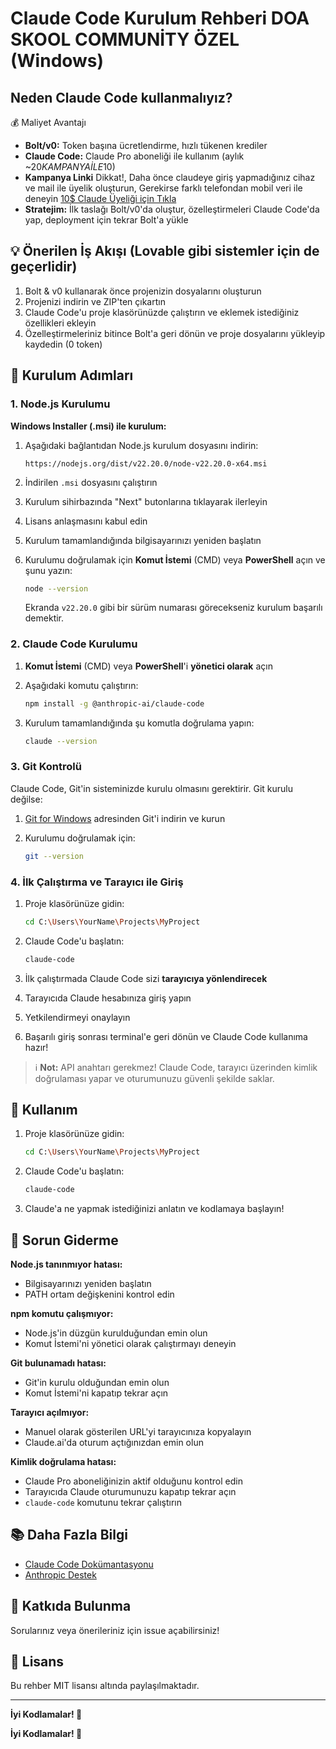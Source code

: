 # Claude Code Kurulum Rehberi DOA SKOOL COMMUNİTY ÖZEL (Windows)

## Neden Claude Code kullanmalıyız?

💰 Maliyet Avantajı

- **Bolt/v0:** Token başına ücretlendirme, hızlı tükenen krediler
- **Claude Code:** Claude Pro aboneliği ile kullanım (aylık ~$20 KAMPANYA İLE 10$)
- **Kampanya Linki** Dikkat!, Daha önce claudeye giriş yapmadığınız cihaz ve mail ile üyelik oluşturun, Gerekirse farklı telefondan mobil veri ile deneyin [10$ Claude Üyeliği için Tıkla](https://claude.ai/alex)
- **Stratejim:** İlk taslağı Bolt/v0'da oluştur, özelleştirmeleri Claude Code'da yap, deployment için tekrar Bolt'a yükle

## 💡 Önerilen İş Akışı (Lovable gibi sistemler için de geçerlidir)

1. Bolt & v0 kullanarak önce projenizin dosyalarını oluşturun
2. Projenizi indirin ve ZIP'ten çıkartın
3. Claude Code'u proje klasörünüzde çalıştırın ve eklemek istediğiniz özellikleri ekleyin
4. Özelleştirmeleriniz bitince Bolt'a geri dönün ve proje dosyalarını yükleyip kaydedin (0 token)

## 🚀 Kurulum Adımları

### 1. Node.js Kurulumu

**Windows Installer (.msi) ile kurulum:**

1. Aşağıdaki bağlantıdan Node.js kurulum dosyasını indirin:
   ```
   https://nodejs.org/dist/v22.20.0/node-v22.20.0-x64.msi
   ```

2. İndirilen `.msi` dosyasını çalıştırın

3. Kurulum sihirbazında "Next" butonlarına tıklayarak ilerleyin

4. Lisans anlaşmasını kabul edin

5. Kurulum tamamlandığında bilgisayarınızı yeniden başlatın

6. Kurulumu doğrulamak için **Komut İstemi** (CMD) veya **PowerShell** açın ve şunu yazın:
   ```bash
   node --version
   ```
   
   Ekranda `v22.20.0` gibi bir sürüm numarası görecekseniz kurulum başarılı demektir.

### 2. Claude Code Kurulumu

1. **Komut İstemi** (CMD) veya **PowerShell**'i **yönetici olarak** açın

2. Aşağıdaki komutu çalıştırın:
   ```bash
   npm install -g @anthropic-ai/claude-code
   ```

3. Kurulum tamamlandığında şu komutla doğrulama yapın:
   ```bash
   claude --version
   ```

### 3. Git Kontrolü

Claude Code, Git'in sisteminizde kurulu olmasını gerektirir. Git kurulu değilse:

1. [Git for Windows](https://git-scm.com/download/win) adresinden Git'i indirin ve kurun

2. Kurulumu doğrulamak için:
   ```bash
   git --version
   ```

### 4. İlk Çalıştırma ve Tarayıcı ile Giriş

1. Proje klasörünüze gidin:
   ```bash
   cd C:\Users\YourName\Projects\MyProject
   ```

2. Claude Code'u başlatın:
   ```bash
   claude-code
   ```

3. İlk çalıştırmada Claude Code sizi **tarayıcıya yönlendirecek**

4. Tarayıcıda Claude hesabınıza giriş yapın

5. Yetkilendirmeyi onaylayın

6. Başarılı giriş sonrası terminal'e geri dönün ve Claude Code kullanıma hazır!

> ℹ️ **Not:** API anahtarı gerekmez! Claude Code, tarayıcı üzerinden kimlik doğrulaması yapar ve oturumunuzu güvenli şekilde saklar.

## 📖 Kullanım

1. Proje klasörünüze gidin:
   ```bash
   cd C:\Users\YourName\Projects\MyProject
   ```

2. Claude Code'u başlatın:
   ```bash
   claude-code
   ```

3. Claude'a ne yapmak istediğinizi anlatın ve kodlamaya başlayın!


## 🔧 Sorun Giderme

**Node.js tanınmıyor hatası:**
- Bilgisayarınızı yeniden başlatın
- PATH ortam değişkenini kontrol edin

**npm komutu çalışmıyor:**
- Node.js'in düzgün kurulduğundan emin olun
- Komut İstemi'ni yönetici olarak çalıştırmayı deneyin

**Git bulunamadı hatası:**
- Git'in kurulu olduğundan emin olun
- Komut İstemi'ni kapatıp tekrar açın

**Tarayıcı açılmıyor:**
- Manuel olarak gösterilen URL'yi tarayıcınıza kopyalayın
- Claude.ai'da oturum açtığınızdan emin olun

**Kimlik doğrulama hatası:**
- Claude Pro aboneliğinizin aktif olduğunu kontrol edin
- Tarayıcıda Claude oturumunuzu kapatıp tekrar açın
- `claude-code` komutunu tekrar çalıştırın

## 📚 Daha Fazla Bilgi

- [Claude Code Dokümantasyonu](https://docs.claude.com/en/docs/claude-code)
- [Anthropic Destek](https://support.claude.com)

## 🤝 Katkıda Bulunma

Sorularınız veya önerileriniz için issue açabilirsiniz!

## 📝 Lisans

Bu rehber MIT lisansı altında paylaşılmaktadır.

---

**İyi Kodlamalar! 🚀**


**İyi Kodlamalar! 🚀**
